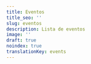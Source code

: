 ```yaml
---
title: Eventos
title_seo: ''
slug: eventos
description: Lista de eventos
image: ''
draft: true
noindex: true
translationKey: events
---
```

